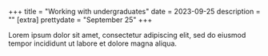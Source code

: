 +++
title = "Working with undergraduates"
date = 2023-09-25
description = ""
[extra]
prettydate = "September 25"
+++

Lorem ipsum dolor sit amet, consectetur adipiscing elit, sed do eiusmod tempor incididunt ut labore et dolore magna aliqua.
